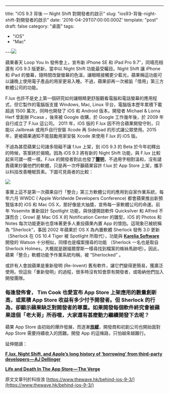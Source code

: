 ---

title: "iOS 9.3 背後 — Night Shift 對開發者的啟示"
slug: "ios93-背後-night-shift-對開發者的啟示"
date: '2016-04-29T07:00:00.000Z'
template: "post"
draft: false
category: "桌面"
tags:

- "iOS"
- "Mac"

---![](img\1__BXcCJJn__jr__xrzHlZZ1yEg.jpeg)

蘋果春天 Loop You In 發佈會上，宣布新 iPhone SE 和 iPad Pro 9.7″，同場亮相還有 iOS 9.3 版更新，當中以 Night Shift 功能最受矚目。Night Shift 讓 iPhone 和 iPad 的螢幕，隨時間改變螢幕的色溫，讓眼睛接觸更少藍光，蘋果稱這功能可以讓晚上使用電子產品的用家更易入睡。不過，蘋果卻再一次被詬「借用」第三方軟體公司的功能。

F.lux 也許不是史上第一個研究如何讓眼睛更舒服觀看電腦和電話螢幕的應用程式，但它製作的電腦版支援 Windows, Mac, Linux 平台，電腦版本歷年累積下載超過 1500 萬次，同時也開發了 iOS 和 Android 版本。開發者 Michael & Lorna Herf 曾創辦 Picasa ，後來被 Google 收購，於 Google 工作幾年後，於 2009 年自行成立了 F.lux 這公司。 2011 年，iOS 版的 F.lux 因不符合蘋果開發守則，只能以 Jailbreak 或用戶自行安裝 Xcode 再 Sideload 的形式讓公眾使用。2015 年，更被蘋果通知不能鼓勵用家安裝 Xcode 來使用 F.lux 的 iOS 版。

不過為甚麼蘋果公司諸多阻礙不讓 f.lux 上架，到 iOS 9.3 的 Beta 於今年初釋出的時候，答案終於揭曉。因為 iOS 9.3 將有新的 Night Shift 功能，與 F.lux 比較起來可謂一模一樣。F.lux 的開發者對此也發了[**聲明**](https://justgetflux.com/news/2016/01/14/apple.html)，不過用字相對溫和，沒有譴責蘋果抄襲他們的軟體，只是再一次呼籲蘋果容許 f.lux 於 App Store 上架，攜手以科技改善睡眠質素。下圖可見兩者的比較：

![](img\0__LMEI4M0OTqmyyDZO.jpg)

事實上這不是第一次蘋果自行「整合」第三方軟體公司的應用到自家作業系統，每年六月 WWDC ( Apple Worldwide Developers Conference) 都會蘋果推出新預覽版本的 iOS 和 Mac OS X，那好像是大抽獎，宣佈每一家軟體公司的命運。前年 Yosemite 重新設計 Spotlight 功能，與快捷開啟軟件 Quicksilver 和 Alfred 不謀而合；Growl 是 Mac OS X 的 Notification Center 的雛型，iOS 的 Photos 和 Notes 每次功能更新也意味著更多人重投蘋果內置 App 的懷抱。這現象已被統稱為 “Sherlock”，事因 2002 年蘋果於 OS X 為內置軟體 Sherlock 發佈 3.0 更新（Sherlock 在 OS 10.4 Tiger 被 Spotlight 所取代），功能與 [**Karelia Software**](http://www.karelia.com/) 開發的 Watson 十分相似，同樣也是檔案搜尋的功能 （Sherlock 一名也是取自 Sherlock Holmes，大概就是跟福爾摩斯一樣尋找到檔案的蛛絲馬跡吧）。因此，蘋果「整合」軟體功能予作業系統均稱，被 “Sherlocked” 。

或許有人會說蘋果是重新發明 (Re-Invent) 舊有軟件，讓它們變得更簡易，獲廣泛使用。但這些「重新發明」的過程，很多時沒有知會原有開發者，或吸納他們加入開發團隊。

### 每逢發佈會， Tim Cook 也愛宣布 App Store 上架應用的數量創新高，或累積 App Store 收益有多少付予開發者。但 Sherlock 的行為，卻顯示蘋果缺乏對開發者的尊重。如果開發每個軟件終究會被蘋果這個「老大哥」所吞噬，大家還有甚麼動力繼續開發下去呢？

蘋果 App Store 由初始的爆炸發展，而逐漸[**放緩**](http://www.wsj.com/articles/apples-app-store-sales-hit-20-billion-signs-of-slower-growth-emerge-1452087004)，開發商和初創公司也開始面對 App Store 需要持續收入的困難。開發 App 的這條路，只怕越來越難行。

延伸閱讀：

[**F.lux, Night Shift, and Apple’s long history of ‘borrowing’ from third-party developers — AJ Dellinger**](http://www.dailydot.com/technology/apple-flux-ios-93-sherlock/)

[**Life and Death In The App Store — The Verge**](http://www.theverge.com/2016/3/2/11140928/app-store-economy-apple-android-pixite-bankruptcy)

原文文章刊於科技浪 [https://www.thewave.hk/behind-ios-9-3/](https://www.thewave.hk/behind-ios-9-3/)
